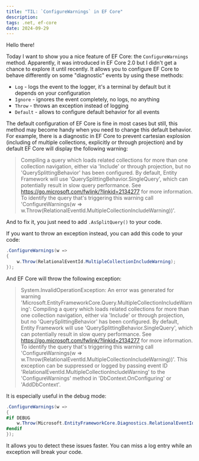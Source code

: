 ```yaml
---
title: "TIL: `ConfigureWarnings` in EF Core"
description: 
tags: .net, ef-core
date: 2024-09-29
---
```


Hello there!

Today I want to show you a nice feature of EF Core: the `ConfigureWarnings` method. Apparently, it was introduced in EF Core 2.0 but I didn't get a chance to explore it until recently. It allows you to configure EF Core to behave differently on some "diagnostic" events by using these methods:

- `Log` - logs the event to the logger, it's a terminal by default but it depends on your configuration
- `Ignore` - ignores the event completely, no logs, no anything
- `Throw` - throws an exception instead of logging
- `Default` - allows to configure default behavior for all events

The default configuration of EF Core is fine in most cases but still, this method may become handy when you need to change this default behavior. For example, there is a diagnostic in EF Core to prevent cartesian explosion (including of multiple collections, explicitly or through projection) and by default EF Core will display the following warning:

> Compiling a query which loads related collections for more than one collection navigation, either via 'Include' or through projection, but no 'QuerySplittingBehavior' has been configured. By default, Entity Framework will use 'QuerySplittingBehavior.SingleQuery', which can potentially result in slow query performance. See https://go.microsoft.com/fwlink/?linkid=2134277 for more information. To identify the query that's triggering this warning call 'ConfigureWarnings(w => w.Throw(RelationalEventId.MultipleCollectionIncludeWarning))'.

And to fix it, you just need to add `.AsSplitQuery()` to your code. 

If you want to throw an exception instead, you can add this code to your code:

```csharp
.ConfigureWarnings(w =>
{
    w.Throw(RelationalEventId.MultipleCollectionIncludeWarning);
});
```

And EF Core will throw the following exception:

> System.InvalidOperationException: An error was generated for warning 'Microsoft.EntityFrameworkCore.Query.MultipleCollectionIncludeWarning': Compiling a query which loads related collections for more than one collection navigation, either via 'Include' or through projection, but no 'QuerySplittingBehavior' has been configured. By default, Entity Framework will use 'QuerySplittingBehavior.SingleQuery', which can potentially result in slow query performance. See https://go.microsoft.com/fwlink/?linkid=2134277 for more information. To identify the query that's triggering this warning call 'ConfigureWarnings(w => w.Throw(RelationalEventId.MultipleCollectionIncludeWarning))'. This exception can be suppressed or logged by passing event ID 'RelationalEventId.MultipleCollectionIncludeWarning' to the 'ConfigureWarnings' method in 'DbContext.OnConfiguring' or 'AddDbContext'.

It is especially useful in the debug mode:

```csharp
.ConfigureWarnings(w =>
{
#if DEBUG
    w.Throw(Microsoft.EntityFrameworkCore.Diagnostics.RelationalEventId.MultipleCollectionIncludeWarning);
#endif
});
```

It allows you to detect these issues faster. You can miss a log entry while an exception will break your code.
